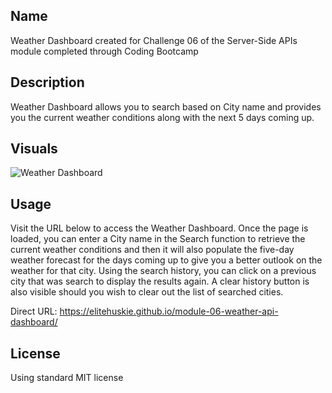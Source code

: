 ## Name
Weather Dashboard created for Challenge 06 of the Server-Side APIs module completed through Coding Bootcamp

## Description
Weather Dashboard allows you to search based on City name and provides you the current weather conditions along with the next 5 days coming up.

## Visuals
![Weather Dashboard](./assets/images/placehholder)

## Usage
Visit the URL below to access the Weather Dashboard. Once the page is loaded, you can enter a City name in the Search function to retrieve the current weather conditions and then it will also populate the five-day weather forecast for the days coming up to give you a better outlook on the weather for that city. Using the search history, you can click on a previous city that was search to display the results again. A clear history button is also visible should you wish to clear out the list of searched cities.

Direct URL: https://elitehuskie.github.io/module-06-weather-api-dashboard/

## License
Using standard MIT license